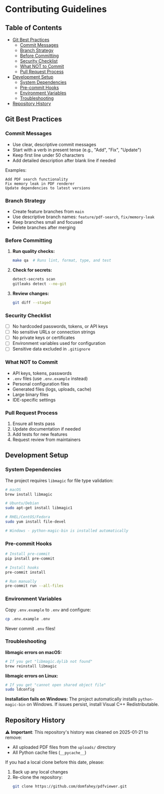 # Contributing Guidelines

## Table of Contents

- [Git Best Practices](#git-best-practices)
  - [Commit Messages](#commit-messages)
  - [Branch Strategy](#branch-strategy)
  - [Before Committing](#before-committing)
  - [Security Checklist](#security-checklist)
  - [What NOT to Commit](#what-not-to-commit)
  - [Pull Request Process](#pull-request-process)
- [Development Setup](#development-setup)
  - [System Dependencies](#system-dependencies)
  - [Pre-commit Hooks](#pre-commit-hooks)
  - [Environment Variables](#environment-variables)
  - [Troubleshooting](#troubleshooting)
- [Repository History](#repository-history)

## Git Best Practices

### Commit Messages
- Use clear, descriptive commit messages
- Start with a verb in present tense (e.g., "Add", "Fix", "Update")
- Keep first line under 50 characters
- Add detailed description after blank line if needed

Examples:
```
Add PDF search functionality
Fix memory leak in PDF renderer
Update dependencies to latest versions
```

### Branch Strategy
- Create feature branches from `main`
- Use descriptive branch names: `feature/pdf-search`, `fix/memory-leak`
- Keep branches small and focused
- Delete branches after merging

### Before Committing

1. **Run quality checks:**
   ```bash
   make qa  # Runs lint, format, type, and test
   ```

2. **Check for secrets:**
   ```bash
   detect-secrets scan
   gitleaks detect --no-git
   ```

3. **Review changes:**
   ```bash
   git diff --staged
   ```

### Security Checklist
- [ ] No hardcoded passwords, tokens, or API keys
- [ ] No sensitive URLs or connection strings
- [ ] No private keys or certificates
- [ ] Environment variables used for configuration
- [ ] Sensitive data excluded in `.gitignore`

### What NOT to Commit
- API keys, tokens, passwords
- `.env` files (use `.env.example` instead)
- Personal configuration files
- Generated files (logs, uploads, cache)
- Large binary files
- IDE-specific settings

### Pull Request Process
1. Ensure all tests pass
2. Update documentation if needed
3. Add tests for new features
4. Request review from maintainers

## Development Setup

### System Dependencies

The project requires `libmagic` for file type validation:

```bash
# macOS
brew install libmagic

# Ubuntu/Debian
sudo apt-get install libmagic1

# RHEL/CentOS/Fedora
sudo yum install file-devel

# Windows - python-magic-bin is installed automatically
```

### Pre-commit Hooks
```bash
# Install pre-commit
pip install pre-commit

# Install hooks
pre-commit install

# Run manually
pre-commit run --all-files
```

### Environment Variables
Copy `.env.example` to `.env` and configure:
```bash
cp .env.example .env
```

Never commit `.env` files!

### Troubleshooting

**libmagic errors on macOS:**
```bash
# If you get "libmagic.dylib not found"
brew reinstall libmagic
```

**libmagic errors on Linux:**
```bash
# If you get "cannot open shared object file"
sudo ldconfig
```

**Installation fails on Windows:**
The project automatically installs `python-magic-bin` on Windows.
If issues persist, install Visual C++ Redistributable.

## Repository History

⚠️ **Important**: This repository's history was cleaned on 2025-01-21 to remove:
- All uploaded PDF files from the `uploads/` directory
- All Python cache files (`__pycache__`)

If you had a local clone before this date, please:
1. Back up any local changes
2. Re-clone the repository:
   ```bash
   git clone https://github.com/domfahey/pdfviewer.git
   ```